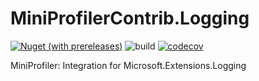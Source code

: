 # MiniProfilerContrib.Logging

[![Nuget (with prereleases)](https://img.shields.io/nuget/vpre/MiniProfilerContrib.Logging?color=blue)](https://www.nuget.org/packages/MiniProfilerContrib.Logging)
![build](https://github.com/gowon/MiniProfilerContrib.Logging/workflows/build/badge.svg)
[![codecov](https://codecov.io/gh/gowon/MiniProfilerContrib.Logging/branch/master/graph/badge.svg)](https://codecov.io/gh/gowon/MiniProfilerContrib.Logging)

MiniProfiler: Integration for Microsoft.Extensions.Logging

